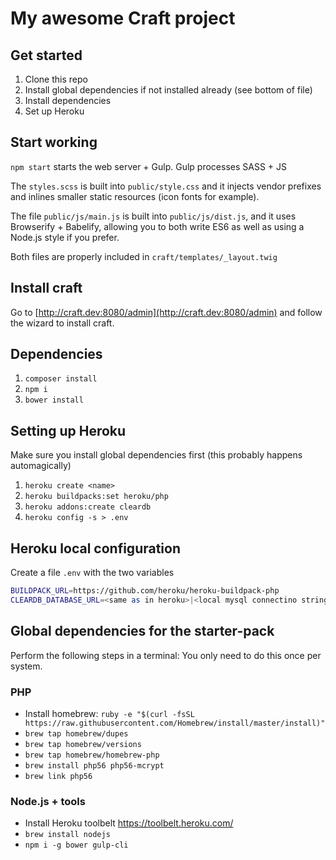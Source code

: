 # My awesome Craft project

## Get started

1. Clone this repo
2. Install global dependencies if not installed already (see bottom of file)
3. Install dependencies
4. Set up Heroku

## Start working

`npm start` starts the web server + Gulp. Gulp processes SASS + JS

The `styles.scss` is built into `public/style.css` and it injects vendor prefixes and inlines smaller static resources (icon fonts for example).

The file `public/js/main.js` is built into `public/js/dist.js`, and it uses Browserify + Babelify, allowing you to both write ES6 as well as using a Node.js style if you prefer.

Both files are properly included in `craft/templates/_layout.twig`

## Install craft
Go to [http://craft.dev:8080/admin](http://craft.dev:8080/admin) and follow the wizard to install craft.

## Dependencies

1. `composer install`
2. `npm i`
3. `bower install`

## Setting up Heroku

Make sure you install global dependencies first (this probably happens automagically)

1. `heroku create <name>`
2. `heroku buildpacks:set heroku/php`
3. `heroku addons:create cleardb`
4. `heroku config -s > .env`

## Heroku local configuration

Create a file `.env` with the two variables

```bash
BUILDPACK_URL=https://github.com/heroku/heroku-buildpack-php
CLEARDB_DATABASE_URL=<same as in heroku>|<local mysql connectino string>
```

## Global dependencies for the starter-pack

Perform the following steps in a terminal:
You only need to do this once per system.

### PHP

* Install homebrew: `ruby -e "$(curl -fsSL https://raw.githubusercontent.com/Homebrew/install/master/install)"`
* `brew tap homebrew/dupes`
* `brew tap homebrew/versions`
* `brew tap homebrew/homebrew-php`
* `brew install php56 php56-mcrypt`
* `brew link php56`

### Node.js + tools

* Install Heroku toolbelt <https://toolbelt.heroku.com/>
* `brew install nodejs`
* `npm i -g bower gulp-cli`
